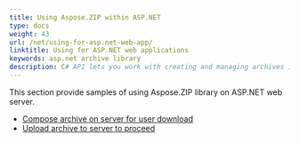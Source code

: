 ```yaml
---
title: Using Aspose.ZIP within ASP.NET
type: docs
weight: 43
url: /net/using-for-asp.net-web-app/
linktitle: Using for ASP.NET web applications
keywords: asp.net archive library
description: C# API lets you work with creating and managing archives in your web applications without the need of any other 3rd party applications and provides various methods to perform operations on archives.
---
```


This section provide samples of using Aspose.ZIP library on ASP.NET web server.
<ul>
 <li><a href="../download-archive-from-asp.net-web-app/">Compose archive on server for user download</a></li>
 <li><a href="../upload-archive-asp-net/">Upload archive to server to proceed</a></li>
</p>